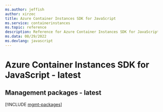 ```yaml
---
ms.author: jeffish
author: xirzec
title: Azure Container Instances SDK for JavaScript
ms.service: containerinstances
ms.topic: reference
description: Reference for Azure Container Instances SDK for JavaScript
ms.data: 08/29/2022
ms.devlang: javascript
---
```

# Azure Container Instances SDK for JavaScript - latest

## Management packages - latest
[!INCLUDE [mgmt-packages](container-instances-mgmt-index.md)]